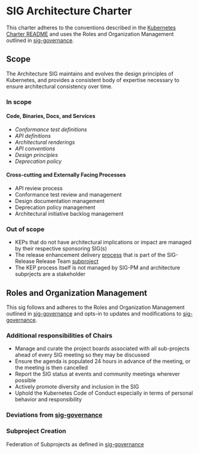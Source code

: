 # SIG Architecture Charter

This charter adheres to the conventions described in the [Kubernetes Charter README] and uses
the Roles and Organization Management outlined in [sig-governance].

## Scope

The Architecture SIG maintains and evolves the design principles of Kubernetes, and provides a consistent body of expertise necessary to ensure architectural consistency over time.

### In scope

#### Code, Binaries, Docs, and Services

- *Conformance test definitions*
- *API definitions*
- *Architectural renderings*
- *API conventions*
- *Design principles*
- *Deprecation policy*

#### Cross-cutting and Externally Facing Processes

- API review process
- Conformance test review and management
- Design documentation management
- Deprecation policy management
- Architectural initiative backlog management

### Out of scope

- KEPs that do not have architectural implications or impact are managed by their respective sponsoring SIG(s)
- The release enhancement delivery [process] that is part of the SIG-Release Release Team [subproject]
- The KEP process itself is not managed by SIG-PM and architecture subprjects are a stakeholder

## Roles and Organization Management

This sig follows and adheres to the Roles and Organization Management outlined in [sig-governance]
and opts-in to updates and modifications to [sig-governance].

### Additional responsibilities of Chairs

- Manage and curate the project boards associated with all sub-projects ahead of every SIG meeting so they may be discussed
- Ensure the agenda is populated 24 hours in advance of the meeting, or the meeting is then cancelled
- Report the SIG status at events and community meetings wherever possible
- Actively promote diversity and inclusion in the SIG
- Uphold the Kubernetes Code of Conduct especially in terms of personal behavior and responsibility

### Deviations from [sig-governance]

### Subproject Creation

Federation of Subprojects as defined in [sig-governance]

[sig-governance]: https://github.com/kubernetes/community/blob/master/committee-steering/governance/sig-governance.md
[sig-subprojects]: https://github.com/kubernetes/community/blob/master/sig-architecture/README.md#subprojects
[Kubernetes Charter README]: https://github.com/kubernetes/community/blob/master/committee-steering/governance/README.md
[here]: https://docs.google.com/document/d/1TTcfvf8T_tBhGDm-wjgg31WrWjYg8IZEmo3b1mpUXh0/edit?usp=sharing
[conflicts]: https://github.com/kubernetes/community/pull/2074#discussion_r184466503
[process]: https://github.com/kubernetes/sig-release/blob/master/release-team/role-handbooks/enhancements/README.md
[subproject]: https://github.com/kubernetes/sig-release/blob/master/release-team/README.md
